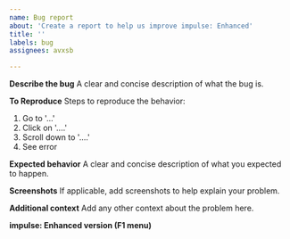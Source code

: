```yaml
---
name: Bug report
about: 'Create a report to help us improve impulse: Enhanced'
title: ''
labels: bug
assignees: avxsb

---
```


**Describe the bug**
A clear and concise description of what the bug is.

**To Reproduce**
Steps to reproduce the behavior:
1. Go to '...'
2. Click on '....'
3. Scroll down to '....'
4. See error

**Expected behavior**
A clear and concise description of what you expected to happen.

**Screenshots**
If applicable, add screenshots to help explain your problem.

**Additional context**
Add any other context about the problem here.

**impulse: Enhanced version (F1 menu)**
